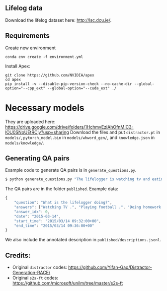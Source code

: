 ## Lifelog data
Download the lifelog dataset here: http://lsc.dcu.ie/.

## Requirements
Create new environment
```
conda env create -f environment.yml
```
Install Apex:
```
git clone https://github.com/NVIDIA/apex
cd apex
pip install -v --disable-pip-version-check --no-cache-dir --global-option="--cpp_ext" --global-option="--cuda_ext" ./
```
# Necessary models
They are uploaded here: https://drive.google.com/drive/folders/1HchmvEziAhOfnMIC3-lOU0SNoUEtRCjv?usp=sharing
Download the files and put `distractor.pt` in `models/`, `pytorch_model.bin` in `models/whword_gen/`, and `knowledge.json` in `models/knowledge/`.

## Generating QA pairs
Example code to generate QA pairs is in `generate_questions.py`.
```bash
$ python generate_questions.py "The lifelogger is watching tv and eating breakfast."
```

The QA pairs are in the folder `published`. Example data:
```javascript
{
    "question": "What is the lifelogger doing?", 
    "answers": ["Watching TV .", "Playing football .", "Doing homework .", "Drinking water ."],
    "answer_idx": 0,
    "date": "2015-03-14",
    "start_time": "2015/03/14 09:32:00+00", 
    "end_time": "2015/03/14 09:36:00+00" 
}
```
We also include the annotated description in `published/descriptions.jsonl`.

## Credits:
- Original `distractor` codes: https://github.com/Yifan-Gao/Distractor-Generation-RACE/
- Original `s2s-ft` codes: https://github.com/microsoft/unilm/tree/master/s2s-ft
